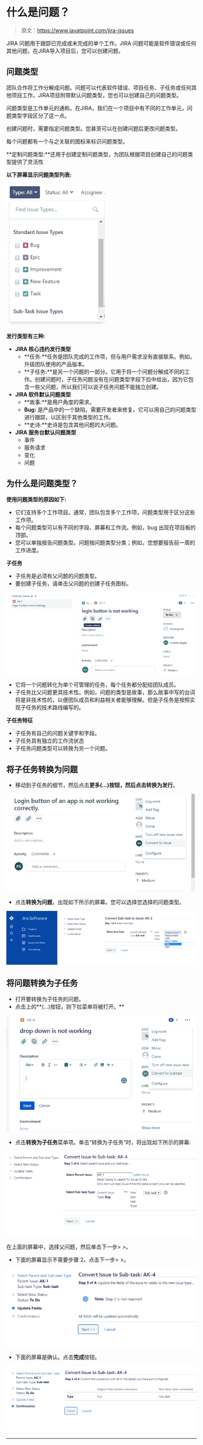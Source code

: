 # 什么是问题？

> 原文：<https://www.javatpoint.com/jira-issues>

JIRA 问题用于跟踪已完成或未完成的单个工作。JIRA 问题可能是软件错误或任何其他问题。在JIRA导入项目后，您可以创建问题。

## 问题类型

团队合作将工作分解成问题。问题可以代表软件错误、项目任务、子任务或任何其他项目工作。JIRA项目附带默认问题类型，您也可以创建自己的问题类型。

问题类型是工作单元的通称。在JIRA，我们在一个项目中有不同的工作单元，问题类型字段区分了这一点。

创建问题时，需要指定问题类型。您甚至可以在创建问题后更改问题类型。

每个问题都有一个与之关联的图标来标识问题类型。

**定制问题类型:**还用于创建定制问题类型，为团队根据项目创建自己的问题类型提供了灵活性

**以下屏幕显示问题类型列表:**

![JIRA Issues](img/11bc3a8fbe2e193e5ec26998fdea9808.png)

**发行类型有三种:**

*   **JIRA 核心违约发行类型**
    *   **任务:**任务是团队完成的工作项，但与用户需求没有直接联系。例如，升级团队使用的产品版本。
    *   **子任务:**是另一个问题的一部分。它用于将一个问题分解成不同的工作。创建问题时，子任务问题没有在问题类型字段下拉中给出，因为它包含一些父问题，所以我们可以说子任务问题不能独立创建。
*   **JIRA 软件默认问题类型**
    *   **故事:**是用户角度的需求。
    *   **Bug:** 是产品中的一个缺陷，需要开发者来修复。它可以用自己的问题类型进行跟踪，以区别于其他类型的工作。
    *   **史诗:**史诗是包含其他问题的大问题。
*   **JIRA 服务台默认问题类型**
    *   事件
    *   服务请求
    *   变化
    *   问题

## 为什么是问题类型？

**使用问题类型的原因如下:**

*   它们支持多个工作项目。通常，团队包含多个工作项，问题类型用于区分这些工作项。
*   每个问题类型可以有不同的字段、屏幕和工作流。例如，bug 出现在项目板的顶部。
*   您可以单独报告问题类型。问题按问题类型分类；例如，您想要报告前一周的工作进度。

**子任务**

*   子任务是必须有父问题的问题类型。
*   要创建子任务，请单击父问题的创建子任务图标。

![JIRA Issues](img/21d3a0df9131325cbcadcd8663dee612.png)

*   它将一个问题转化为单个可管理的任务，每个任务都分配给团队成员。
*   子任务比父问题更具技术性。例如，问题的类型是故事，那么故事中写的台词将是非技术性的，以便团队成员和利益相关者能够理解。但是子任务是按照实现子任务的技术路线编写的。

**子任务特征**

*   子任务有自己的问题关键字和字段。
*   子任务具有独立的工作流状态
*   子任务问题类型可以转换为另一个问题。

## 将子任务转换为问题

*   移动到子任务的细节，然后点击**更多(...)**按钮，然后点击**转换为发行**。

![JIRA Issues](img/24368723e2d5a7c57b21b65563d9d937.png)

*   点击**转换为问题**，出现如下所示的屏幕。您可以选择您选择的问题类型。

![JIRA Issues](img/16f36f1b41c7bd66b18a3ed774f46019.png)

## 将问题转换为子任务

*   打开要转换为子任务的问题。
*   点击上的**(...)按钮，则下拉菜单将被打开。**

![JIRA Issues](img/ddb4edea199e4b33068e630c50a75b83.png)

*   点击**转换为子任务**菜单项。单击“转换为子任务”时，将出现如下所示的屏幕:

![JIRA Issues](img/d73c555b4c6dc73363c80ad83b6d1f38.png)

在上面的屏幕中，选择父问题，然后单击下一步> >。

*   下面的屏幕显示不需要步骤 2。点击下一步> >。

![JIRA Issues](img/b3705c33b2d41e5bdf067cb53a41a916.png)

*   下面的屏幕是确认。点击**完成**按钮。

![JIRA Issues](img/d5d99034e188edc2b2ce419146c98231.png)

* * *